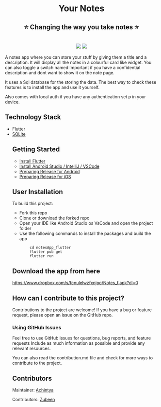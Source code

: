 <h1 align="center" style="border-bottom: none">
    <b>
        Your Notes<br>
    </b>
</h1>
<h2 align="center" style="border-bottom: none">
    ⭐️  Changing the way you take notes  ⭐️ <br>
    </h2>

<br>

<div align="center" >
<img src="https://img.shields.io/badge/Flutter-02569B?style=for-the-badge&logo=flutter&logoColor=white"/>
<img src="https://img.shields.io/badge/Dart-0175C2?style=for-the-badge&logo=dart&logoColor=white" />
</div>
<br>
A notes app where you can store your stuff by giving them a title and a description. It will display all the notes in a colourful card like widget. You can also toggle a switch named Important if you have a confidential description and dont want to show it on the note page. 

It uses a Sql database for the storing the data. The best way to check these features is to install the app and use it yourself.

Also comes with local auth if you have any authentication set p in your device.

## Technology Stack

<ul>
<li>Flutter</li>
<li><a href="https://pub.dev/packages/sqflite/versions/2.0.0-nullsafety.3">SQLite</a>
</li>


## Getting Started

<ul>
<li><a href="https://docs.flutter.dev/get-started/install">Install Flutter</a></li>
<li><a href="https://docs.flutter.dev/development/tools/android-studio">Install Android Studio / IntelliJ / VSCode</a></li>
<li><a href="https://flutter.dev/docs/deployment/android">Preparing Release for Android</a></li>
<li><a href="https://flutter.dev/docs/deployment/ios">Preparing Release for iOS</a></li>
</ul>


## User Installation

To build this project:
<ul>
    <li>Fork this repo</li>
    <li>Clone or download the forked repo</li>
    <li>Open your IDE like Android Studio os VsCode and open the project folder</li>
    <li>Use the following commands to install the packages and build the app
</ul>

````
        cd notesApp_flutter
        flutter pub get
        flutter run 
````


## Download the app from here

https://www.dropbox.com/s/fcnulelwzfxnjpo/Notes_f.apk?dl=0

## How can I contribute to this project?

Contributions to the project are welcome! 
If you have a bug or feature request, please open an issue on the GitHub repo. 

### Using GitHub Issues

Feel free to use GitHub issues for questions, bug reports, and feature requests
Include as much information as possible and provide any relevant resources.

You can also read the contribution.md file and check for more ways to contribute to the project.

## Contributors

Maintainer: <a href="https://github.com/achintya-7">Achintya</a></p>
Contributors: <a href="https://github.com/syedzubeen">Zubeen</a></p>


